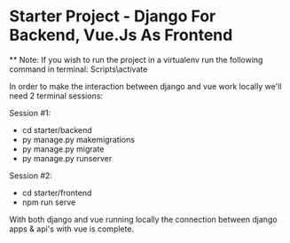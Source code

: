 # Starter Project - Django For Backend, Vue.Js As Frontend

** Note: If you wish to run the project in a virtualenv run the following command in terminal: Scripts\activate

In order to make the interaction between django and vue work locally we'll need 2 terminal sessions:

Session #1: 
  - cd starter/backend 
  - py manage.py makemigrations
  - py manage.py migrate
  - py manage.py runserver
  
Session #2: 
  - cd starter/frontend
  - npm run serve
  
With both django and vue running locally the connection between django apps & api's with vue is complete.


